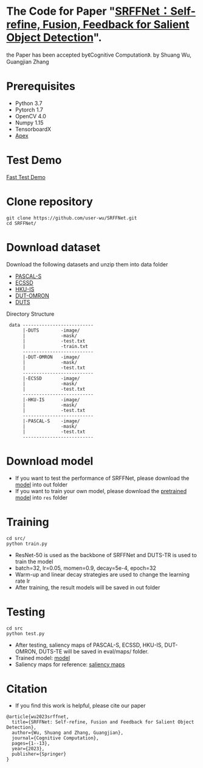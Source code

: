 # The Code for Paper "[SRFFNet：Self-refine, Fusion, Feedback for Salient Object Detection](https://doi.org/10.1007/s12559-023-10130-x)".

the Paper has been accepted by《Cognitive Computation》.
by Shuang Wu, Guangjian Zhang
# Prerequisites
* Python 3.7
* Pytorch 1.7
* OpenCV 4.0
* Numpy 1.15
* TensorboardX
* [Apex](https://github.com/kezewang/apex)

# Test Demo
[Fast Test Demo](https://pan.baidu.com/s/1GcHwWk6T6HVzvbRRRCw50A?pwd=re5m)
# Clone repository
```
git clone https://github.com/user-wu/SRFFNet.git
cd SRFFNet/
```
# Download dataset 
Download the following datasets and unzip them into data folder
* [PASCAL-S](https://ccvl.jhu.edu/datasets/)
* [ECSSD](http://www.cse.cuhk.edu.hk/leojia/projects/hsaliency/dataset.html)
* [HKU-IS](https://i.cs.hku.hk/~gbli/deep_saliency)
* [DUT-OMRON](http://saliencydetection.net/dut-omron/)
* [DUTS](http://saliencydetection.net/duts/)

Directory Structure
```
 data --------------------------
      |-DUTS        -image/
      |             -mask/
      |             -test.txt
      |             -train.txt
      --------------------------
      |-DUT-OMRON   -image/
      |             -mask/
      |             -test.txt
      --------------------------
      |-ECSSD       -image/
      |             -mask/
      |             -test.txt
      --------------------------
      |-HKU-IS      -image/
      |             -mask/
      |             -test.txt
      --------------------------
      |-PASCAL-S    -image/
      |             -mask/
      |             -test.txt
      --------------------------
```
# Download model
* If you want to test the performance of SRFFNet, please download the [model](https://pan.baidu.com/s/1dMHVV0EuYccCOGtmlS-vog?pwd=954b) into out folder
* If you want to train your own model, please download the [pretrained model](https://download.pytorch.org/models/resnet50-19c8e357.pth) into ```res``` folder
# Training
```    
cd src/
python train.py
```
* ResNet-50 is used as the backbone of SRFFNet and DUTS-TR is used to train the model
* batch=32, lr=0.05, momen=0.9, decay=5e-4, epoch=32
* Warm-up and linear decay strategies are used to change the learning rate lr
* After training, the result models will be saved in out folder
# Testing
```
cd src
python test.py
```
* After testing, saliency maps of PASCAL-S, ECSSD, HKU-IS, DUT-OMRON, DUTS-TE will be saved in eval/maps/ folder.
* Trained model: [model](https://pan.baidu.com/s/1Yd55r7QuLkfe8qwCDMLkQw?pwd=rvji)
* Saliency maps for reference: [saliency maps](https://pan.baidu.com/s/1iQGRmpLzgaufFQOfTBRmkw?pwd=m4jf)

# Citation
* If you find this work is helpful, please cite our paper
```
@article{wu2023srffnet,
  title={SRFFNet: Self-refine, Fusion and Feedback for Salient Object Detection},
  author={Wu, Shuang and Zhang, Guangjian},
  journal={Cognitive Computation},
  pages={1--13},
  year={2023},
  publisher={Springer}
}
```
